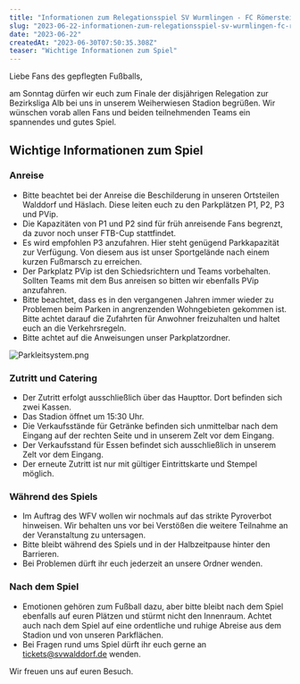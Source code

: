 ```yaml
---
title: "Informationen zum Relegationsspiel SV Wurmlingen - FC Römerstein"
slug: "2023-06-22-informationen-zum-relegationsspiel-sv-wurmlingen-fc-roemerstein"
date: "2023-06-22"
createdAt: "2023-06-30T07:50:35.308Z"
teaser: "Wichtige Informationen zum Spiel"
---
```

Liebe Fans des gepflegten Fußballs,

am Sonntag dürfen wir euch zum Finale der disjährigen Relegation zur Bezirksliga Alb bei uns in unserem Weiherwiesen Stadion begrüßen. Wir wünschen vorab allen Fans und beiden teilnehmenden Teams ein spannendes und gutes Spiel.

## Wichtige Informationen zum Spiel

### Anreise

- Bitte beachtet bei der Anreise die Beschilderung in unseren Ortsteilen Walddorf und Häslach. Diese leiten euch zu den Parkplätzen P1, P2, P3 und PVip. 
- Die Kapazitäten von P1 und P2 sind für früh anreisende Fans begrenzt, da zuvor noch unser FTB-Cup stattfindet.
- Es wird empfohlen P3 anzufahren. Hier steht genügend Parkkapazität zur Verfügung. Von diesem aus ist unser Sportgelände nach einem kurzen Fußmarsch zu erreichen.
- Der Parkplatz PVip ist den Schiedsrichtern und Teams vorbehalten. Sollten Teams mit dem Bus anreisen so bitten wir ebenfalls PVip anzufahren.
- Bitte beachtet, dass es in den vergangenen Jahren immer wieder zu Problemen beim Parken in angrenzenden Wohngebieten gekommen ist. Bitte achtet darauf die Zufahrten für Anwohner freizuhalten und haltet euch an die Verkehrsregeln.
- Bitte achtet auf die Anweisungen unser Parkplatzordner.

![Parkleitsystem.png](/uploads/Parkleitsystem_48b0dccfdb.png)

### Zutritt und Catering

- Der Zutritt erfolgt ausschließlich über das Haupttor. Dort befinden sich zwei Kassen.
- Das Stadion öffnet um 15:30 Uhr.
- Die Verkaufsstände für Getränke befinden sich unmittelbar nach dem Eingang auf der rechten Seite und in unserem Zelt vor dem Eingang.
- Der Verkaufsstand für Essen befindet sich ausschließlich in unserem Zelt vor dem Eingang.
- Der erneute Zutritt ist nur mit gültiger Eintrittskarte und Stempel möglich.

### Während des Spiels

- Im Auftrag des WFV wollen wir nochmals auf das strikte Pyroverbot hinweisen. Wir behalten uns vor bei Verstößen die weitere Teilnahme an der Veranstaltung zu untersagen.
- Bitte bleibt während des Spiels und in der Halbzeitpause hinter den Barrieren. 
- Bei Problemen dürft ihr euch jederzeit an unsere Ordner wenden.

### Nach dem Spiel

- Emotionen gehören zum Fußball dazu, aber bitte bleibt nach dem Spiel ebenfalls auf euren Plätzen und stürmt nicht den Innenraum.
Achtet auch nach dem Spiel auf eine ordentliche und ruhige Abreise aus dem Stadion und von unseren Parkflächen.
- Bei Fragen rund ums Spiel dürft ihr euch gerne an tickets@svwalddorf.de wenden.

Wir freuen uns auf euren Besuch.
